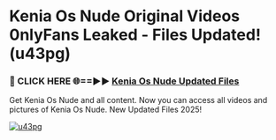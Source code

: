 # Kenia Os Nude Original Videos 0nlyFans Leaked - Files Updated! (u43pg)

<h3>🔴 CLICK HERE 🌐==►► <a href="https://tinyurl.com/yc6ubb5a" rel="nofollow">Kenia Os Nude Updated Files</a></h3>

Get Kenia Os Nude and all content. Now you can access all videos and pictures of Kenia Os Nude. New Updated Files 2025!

[![u43pg](https://i.imgur.com/7eu0CRL.gif)](https://tinyurl.com/yc6ubb5a)

